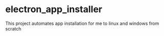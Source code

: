 # electron_app_installer
This project automates app installation for me to linux and windows from scratch
